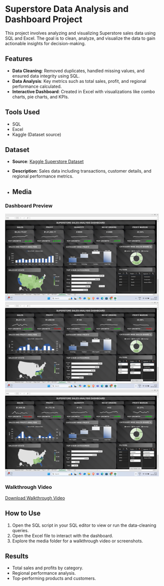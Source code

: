 # Superstore Data Analysis and Dashboard Project

This project involves analyzing and visualizing Superstore sales data using SQL and Excel. The goal is to clean, analyze, and visualize the data to gain actionable insights for decision-making.

## Features
- **Data Cleaning**: Removed duplicates, handled missing values, and ensured data integrity using SQL.
- **Data Analysis**: Key metrics such as total sales, profit, and regional performance calculated.
- **Interactive Dashboard**: Created in Excel with visualizations like combo charts, pie charts, and KPIs.

## Tools Used
- SQL
- Excel
- Kaggle (Dataset source)

## Dataset
- **Source**: [Kaggle Superstore Dataset](https://www.kaggle.com/)
- **Description**: Sales data including transactions, customer details, and regional performance metrics.

- ## Media

### Dashboard Preview
![Dashboard Screenshot](Media/Dashboard_image_1.png)
![Dashboard Screenshot](Media/Dashboard_image_2.png)
![Dashboard Screenshot](Media/Dashboard_image_3.png)

### Walkthrough Video
[Download Walkthrough Video](Media/Dashboard_working.mp4)

## How to Use
1. Open the SQL script in your SQL editor to view or run the data-cleaning queries.
2. Open the Excel file to interact with the dashboard.
3. Explore the media folder for a walkthrough video or screenshots.


## Results
- Total sales and profits by category.
- Regional performance analysis.
- Top-performing products and customers.


